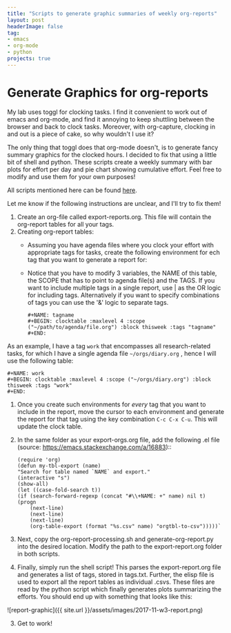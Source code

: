 ```yaml
---
title: "Scripts to generate graphic summaries of weekly org-reports"
layout: post
headerImage: false
tag:
- emacs
- org-mode
- python
projects: true
---
```


# Generate Graphics for org-reports

My lab uses toggl for clocking tasks. I find it convenient to work out of emacs and org-mode, and find it annoying to keep shuttling between the browser and back to clock tasks. Moreover, with org-capture, clocking in and out is a piece of cake, so why wouldn't I use it?

The only thing that toggl does that org-mode doesn't, is to generate fancy summary graphics for the clocked hours. I decided to fix that using a little bit of shell and python. These scripts create a weekly summary with bar plots for effort per day and pie chart showing cumulative effort. Feel free to modify and use them for your own purposes!

All scripts mentioned here can be found [here](https://github.com/amoghpj/org-report-summary-graphics).

Let me know if the following instructions are unclear, and I'll try to fix them!

1.  Create an org-file called export-reports.org. This file will contain the org-report tables for all your tags.
2.  Creating org-report tables:
    -   Assuming you have agenda files where you clock your effort with appropriate tags for tasks, create the following environment for ech tag that you want to generate a report for:
    -   Notice that you have to modify 3 variables, the NAME of this table, the SCOPE that has to point to agenda file(s) and the TAGS. If you want to include multiple tags in a single report, use &#124; as the OR logic for including tags. Alternatively if you want to specify combinations of tags you can use the '&' logic to separate tags.
    
            #+NAME: tagname
            #+BEGIN: clocktable :maxlevel 4 :scope ("~/path/to/agenda/file.org") :block thisweek :tags "tagname"
            #+END: 

As an example, I have a tag `work` that encompasses all research-related tasks, for which I have a single agenda file `~/orgs/diary.org` , hence I will use the following table:

    #+NAME: work
    #+BEGIN: clocktable :maxlevel 4 :scope ("~/orgs/diary.org") :block thisweek :tags "work"
    #+END: 

1.  Once you create such environments for *every* tag that you want to include in the report, move the cursor to each environment and generate the report for that tag using the key combination `C-c C-x C-u`. This will update the clock table.
2.  In the same folder as your export-orgs.org file, add the following .el file (source: https://emacs.stackexchange.com/a/16883)::
        
        (require 'org)
        (defun my-tbl-export (name)
        "Search for table named `NAME` and export."
        (interactive "s")
        (show-all)
        (let ((case-fold-search t))
        (if (search-forward-regexp (concat "#\\+NAME: +" name) nil t)
        (progn
            (next-line)
            (next-line)
            (next-line)
            (org-table-export (format "%s.csv" name) "orgtbl-to-csv")))))`

1.  Next, copy the org-report-processing.sh and generate-org-report.py into the desired location. Modify the path to the export-report.org folder in both scripts.
2.  Finally, simply run the shell script! This parses the export-report.org file and generates a list of tags, stored in tags.txt. Further, the elisp file is used to export all the report tables as individual .csvs. These files are read by the python script which finally generates plots summarizing the efforts. You should end up with something that looks like this:

![report-graphic]({{ site.url }}/assets/images/2017-11-w3-report.png)

3.  Get to work!


